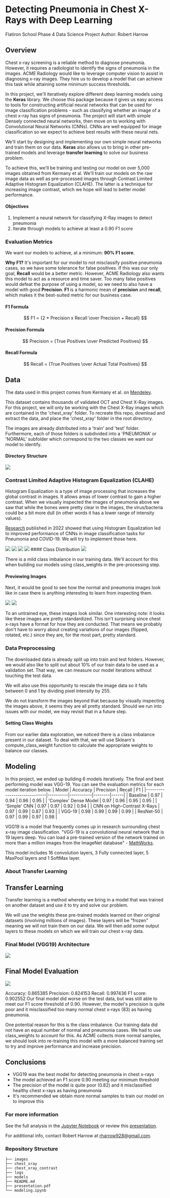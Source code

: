 # Detecting Pneumonia in Chest X-Rays with Deep Learning

Flatiron School Phase 4 Data Science Project
Author: Robert Harrow

## Overview

Chest x-ray screening is a reliable method to diagnose pneumonia. However, it requires a radiologist to identify the signs of pneumonia in the images. ACME Radiology would like to leverage computer vision to assist in diagnosing x-ray images. They hire us to develop a model that can achieve this task while attaining some minimum success thresholds.

In this project, we'll iteratively explore different deep learning models using the **Keras** library. We choose this package because it gives us easy access to tools for constructing artificial neural networks that can be used for image classification problems - such as classifying whether an image of a chest x-ray has signs of pneumonia. The project will start with simple Densely connected neural networks, then move on to working with Convolutional Neural Networks (CNNs). CNNs are well equipped for image classification so we expect to achieve best results with these neural nets.

We'll start by designing and implementing our own simple neural networks and train them on our data. **Keras** also allows us to bring in other pre-trained models and leverage **transfer learning** to solve our business problem.

To achieve this, we'll be training and testing our model on over 5,000 images obtained from Kermany et al. We'll train our models on the raw image data as well as pre-processed images through Contrast Limited Adaptive Histogram Equalization (CLAHE). The latter is a technique for increasing image contrast, which we hope will lead to better model performance.


#### Objectives
1. Implement a neural network for classifying X-Ray images to detect pneumonia
2. Iterate through models to achieve at least a 0.90 F1 score

### Evaluation Metrics

We want our models to achieve, at a minimum: **90% F1 score**.

**Why F1?** It's important for our model to not misclassify positive pneumonia cases, so we have some tolerance for false positives. If this was our only goal, **Recall** would be a better metric. However, ACME Radiology also wants this model to act as a resource and time saver. Too many false positives would defeat the purpose of using a model, so we need to also have a model with good **Precision**. **F1** is a harmonic mean of **precision** and **recall**, which makes it the best-suited metric for our business case.

#### F1 Formula
$$ F1 = {2 * Precision x Recall \over Precision + Recall} $$

#### Precision Formula
$$ Precision = {True Positives \over Predicted Positives} $$

#### Recall Formula
$$ Recall = {True Positives \over Actual Total Positives} $$

## Data

The data used in this project comes from Kermany et al. on [Mendeley](https://data.mendeley.com/datasets/rscbjbr9sj/3).

This dataset contains thousands of validated OCT and Chest X-Ray images. For this project, we will only be working with the Chest X-Ray images which are contained in the 'chest_xray' folder. To recreate this repo, download and extract the data, and place the 'chest_xray' folder in the root directory.

The images are already distributed into a 'train' and 'test' folder. Furthermore, each of those folders is subdivided into a 'PNEUMONIA' or 'NORMAL' subfolder which correspond to the two classes we want our model to identify.

#### Directory Structure

<img src="images/file-directory.png">

### Contrast Limited Adaptive Histogram Equalization (CLAHE)

Histogram Equalization is a type of image processing that increases the global contrast in images. It allows areas of lower contrast to gain a higher contrast. When we visually inspected the images of pneumonia above we saw that while the bones were pretty clear in the images, the virus/bacteria could be a bit more dull (in other words it has a lower range of intensity values).

[Research](https://journals.plos.org/plosone/article?id=10.1371/journal.pone.0265949) published in 2022 showed that using Histogram Equalization led to improved performance of CNNs in image classification tasks for Pneumonia and COVID-19. We will try to implement those here.

<img src="images/original-hist.png">
<img src="images/clahe-hist.png">
<img src="images/comparison.jpg">
<img src="images/histogram.png">
#### Class Distribution

<img src="images/sample-distribution.png">

There is a mild class imbalance in our training data. We'll account for this when building our models using class_weights in the pre-processing step.

#### Previewing Images
Next, it would be good to see how the normal and pneumonia images look like in case there is anything interesting to learn from inspecting them.

<img src="images/normal-xrays.png">
<img src="images/pneumonia-xrays.png">

To an untrained eye, these images look similar. One interesting note: it looks like these images are pretty standardized. This isn't surprising since chest x-rays have a format for how they are conducted. That means we probably don't have to worry about creating variations of our images (flipped, rotated, etc.) since they are, for the most part, pretty standard.

### Data Preprocessing

The downloaded data is already split up into train and test folders. However, we would also like to split out about 10% of our train data to be used as a validation set. That way, we can measure our model iterations without touching the test data.

We will also use this opportunity to rescale the image data so it falls between 0 and 1 by dividing pixel intensity by 255.

We do not transform the images beyond that because by visually inspecting the images above, it seems they are all pretty standard. Should we run into issues with our model, we may revisit that in a future step.

#### Setting Class Weights

From our earlier data exploration, we noticed there is a class imbalance present in our dataset. To deal with that, we will use Sklearn's compute_class_weight function to calculate the appropriate weights to balance our classes.


## Modeling

In this project, we ended up building 6 models iteratively. The final and best performing model was VGG-19. You can see the evaluation metrics for each model iteration below.
| Model                       | Accuracy | Precision | Recall | F1   |
|-----------------------------|----------|-----------|--------|------|
| Baseline                    | 0.97     | 0.94      | 0.96   | 0.95 |
| 'Complex' Dense Model       | 0.97     | 0.96      | 0.95   | 0.95 |
| 'Simple' CNN                | 0.97     | 0.97      | 0.92   | 0.94 |
| CNN on High-Contrast X-Rays | 0.97     | 0.99      | 0.87   | 0.93 |
| VGG-19                      | 0.98     | 0.99      | 0.99   | 0.99 |
| ResNet-50                   | 0.97     | 0.99      | 0.97   | 0.98 |

VGG19 is a model that frequently comes up in research surrounding chest x-ray image classification. "VGG-19 is a convolutional neural network that is 19 layers deep. You can load a pre-trained version of the network trained on more than a million images from the ImageNet database" - [MathWorks](https://www.mathworks.com/help/deeplearning/ref/vgg19.html).

This model includes 16 convolution layers, 3 Fully connected layer, 5 MaxPool layers and 1 SoftMax layer.

### About Transfer Learning
## Transfer Learning
Transfer learning is a method whereby we bring in a model that was trained on another dataset and use it to try and solve our problem.

We will use the weights these pre-trained models learned on their original datasets (involving millions of images). These layers will be "frozen" meaning we will not train them on our data. We will then add some output layers to these models on which we will train our chest x-ray data.


### Final Model (VGG19) Architecture
<img src="images/vgg-model.png">

## Final Model Evaluation

<img src="images/test-data-confusion-matrix.png">

Accuracy: 0.865385
Precision: 0.824153
Recall: 0.997436
F1 score: 0.902552
Our final model did worse on the test data, but was still able to meet our F1 score threshold of 0.90. However, the model's precision is quite poor and it misclassified too many normal chest x-rays (83) as having pneumonia.

One potential reason for this is the class imbalance. Our training data did not have an equal number of normal and pneumonia cases. We had to use class_weights to account for this. As ACME collects more normal samples, we should look into re-training this model with a more balanced training set to try and improve performance and increase precision.


## Conclusions

* VGG19 was the best model for detecting pneumonia in chest x-rays
* The model achieved an F1 score 0.90 meeting our minimum threshold
* The precision of the model is quite poor (0.82) and it misclassified healthy chest x-rays as having pneumonia
* It's recommended we obtain more normal samples to train our model on to improve this


### For more information

See the full analysis in the [Jupyter Notebook](https://github.com/robertharrow/chest-x-ray-images/blob/main/modeling.ipynb) or review this [presentation](https://github.com/robertharrow/chest-x-ray-images/blob/main/presentation.pdf).

For additional info, contact Robert Harrow at rharrow928@gmail.com.

### Repository Structure
```
├── images
├── chest_xray
├── chest_xray_contrast
├── logs
├── models
├── README.md
├── presentation.pdf
└── modeling.ipynb
```